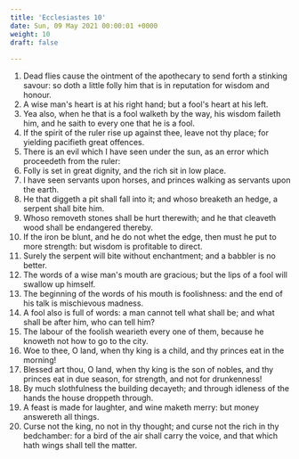 ```yaml
---
title: 'Ecclesiastes 10'
date: Sun, 09 May 2021 00:00:01 +0000
weight: 10
draft: false
  
---
```


1. Dead flies cause the ointment of the apothecary to send forth a stinking savour: so doth a little folly him that is in reputation for wisdom and honour.
2. A wise man's heart is at his right hand; but a fool's heart at his left.
3. Yea also, when he that is a fool walketh by the way, his wisdom faileth him, and he saith to every one that he is a fool.
4. If the spirit of the ruler rise up against thee, leave not thy place; for yielding pacifieth great offences.
5. There is an evil which I have seen under the sun, as an error which proceedeth from the ruler:
6. Folly is set in great dignity, and the rich sit in low place.
7. I have seen servants upon horses, and princes walking as servants upon the earth.
8. He that diggeth a pit shall fall into it; and whoso breaketh an hedge, a serpent shall bite him.
9. Whoso removeth stones shall be hurt therewith; and he that cleaveth wood shall be endangered thereby.
10. If the iron be blunt, and he do not whet the edge, then must he put to more strength: but wisdom is profitable to direct.
11. Surely the serpent will bite without enchantment; and a babbler is no better.
12. The words of a wise man's mouth are gracious; but the lips of a fool will swallow up himself.
13. The beginning of the words of his mouth is foolishness: and the end of his talk is mischievous madness.
14. A fool also is full of words: a man cannot tell what shall be; and what shall be after him, who can tell him?
15. The labour of the foolish wearieth every one of them, because he knoweth not how to go to the city.
16. Woe to thee, O land, when thy king is a child, and thy princes eat in the morning!
17. Blessed art thou, O land, when thy king is the son of nobles, and thy princes eat in due season, for strength, and not for drunkenness!
18. By much slothfulness the building decayeth; and through idleness of the hands the house droppeth through.
19. A feast is made for laughter, and wine maketh merry: but money answereth all things.
20. Curse not the king, no not in thy thought; and curse not the rich in thy bedchamber: for a bird of the air shall carry the voice, and that which hath wings shall tell the matter.
